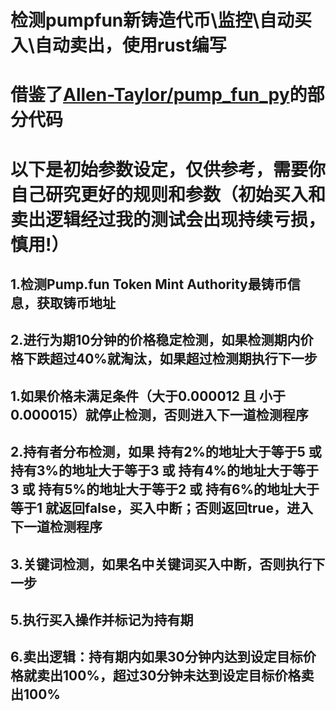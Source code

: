 # 检测pumpfun新铸造代币\监控\自动买入\自动卖出，使用rust编写

# 借鉴了[Allen-Taylor/pump_fun_py](https://github.com/Allen-Taylor/pump_fun_py)的部分代码
# 以下是初始参数设定，仅供参考，需要你自己研究更好的规则和参数（初始买入和卖出逻辑经过我的测试会出现持续亏损，慎用!）
## 1.检测Pump.fun Token Mint Authority最铸币信息，获取铸币地址
## 2.进行为期10分钟的价格稳定检测，如果检测期内价格下跌超过40%就淘汰，如果超过检测期执行下一步
## 1.如果价格未满足条件（大于0.000012 且 小于0.000015）就停止检测，否则进入下一道检测程序
## 2.持有者分布检测，如果 持有2%的地址大于等于5 或 持有3%的地址大于等于3 或 持有4%的地址大于等于3 或 持有5%的地址大于等于2 或 持有6%的地址大于等于1 就返回false，买入中断；否则返回true，进入下一道检测程序
## 3.关键词检测，如果名中关键词买入中断，否则执行下一步
## 5.执行买入操作并标记为持有期
## 6.卖出逻辑：持有期内如果30分钟内达到设定目标价格就卖出100%，超过30分钟未达到设定目标价格卖出100%
